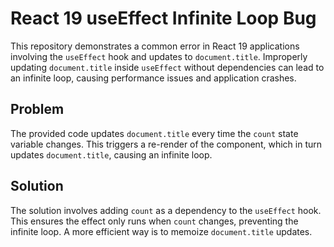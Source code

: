 # React 19 useEffect Infinite Loop Bug

This repository demonstrates a common error in React 19 applications involving the `useEffect` hook and updates to `document.title`.  Improperly updating `document.title` inside `useEffect` without dependencies can lead to an infinite loop, causing performance issues and application crashes.

## Problem
The provided code updates `document.title` every time the `count` state variable changes. This triggers a re-render of the component, which in turn updates `document.title`, causing an infinite loop.

## Solution
The solution involves adding `count` as a dependency to the `useEffect` hook.  This ensures the effect only runs when `count` changes, preventing the infinite loop.  A more efficient way is to memoize `document.title` updates.